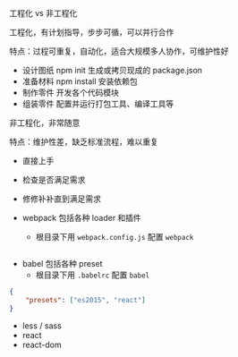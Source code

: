 工程化 vs 非工程化

工程化，有计划指导，步步可循，可以并行合作

特点：过程可重复，自动化，适合大规模多人协作，可维护性好

- 设计图纸	npm init 生成或拷贝现成的 package.json
- 准备材料	npm install 安装依赖包
- 制作零件	开发各个代码模块
- 组装零件	配置并运行打包工具、编译工具等

非工程化，非常随意

特点：维护性差，缺乏标准流程，难以重复

- 直接上手
- 检查是否满足需求
- 修修补补直到满足需求



- webpack 包括各种 loader 和插件
  - 根目录下用 `webpack.config.js` 配置 `webpack`

```

```



- babel 包括各种 preset
  - 根目录下用 `.babelrc` 配置 `babel`

```json
{
    "presets": ["es2015", "react"]
}
```



- less / sass
- react
- react-dom